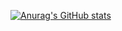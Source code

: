 [![Anurag's GitHub stats](https://github-readme-stats.vercel.app/api?username=HoMeTownSoCool&show_icons=true&theme=dracula)](https://github.com/anuraghazra/github-readme-stats)
